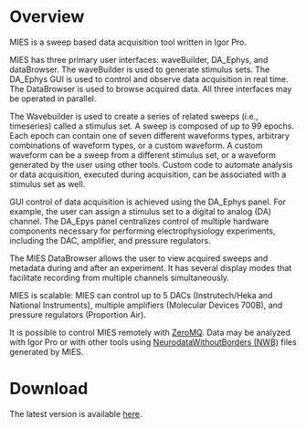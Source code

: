 # Overview

MIES is a sweep based data acquisition tool written in Igor Pro.

MIES has three primary user interfaces: waveBuilder, DA_Ephys, and
dataBrowser. The waveBuilder is used to generate stimulus sets. The DA_Ephys
GUI is used to control and observe data acquisition in real time.  The
DataBrowser is used to browse acquired data. All three interfaces may be operated in parallel.

The Wavebuilder is used to create a series of related sweeps (i.e., timeseries) called a stimulus
set. A sweep is composed of up to 99 epochs. Each epoch can contain one of
seven different waveforms types, arbitrary combinations of waveform types, or a
custom waveform. A custom waveform can be a sweep from a different stimulus
set, or a waveform generated by the user using other tools. Custom code to
automate analysis or data acquisition, executed during acquisition, can be
associated with a stimulus set as well.

GUI control of data acquisition is achieved using the DA_Ephys panel. For
example, the user can assign a stimulus set to a digital to analog (DA)
channel. The DA_Epys panel centralizes control of multiple hardware components
necessary for performing electrophysiology experiments, including the DAC,
amplifier, and pressure regulators.

The MIES DataBrowser allows the user to view acquired sweeps and metadata
during and after an experiment. It has several display modes that facilitate
recording from multiple channels simultaneously.

MIES is scalable: MIES can control up to 5 DACs (Instrutech/Heka and National
Instruments), multiple amplifiers (Molecular Devices 700B), and pressure
regulators (Proportion Air).

It is possible to control MIES remotely with [ZeroMQ](https://alleninstitute.github.io/MIES/ZeroMQ-XOP-Readme.html).
Data may be analyzed with Igor Pro or with other tools using [NeurodataWithoutBorders (NWB)](https://www.nwb.org)
files generated by MIES.

# Download
The latest version is available [here](https://github.com/AllenInstitute/MIES/releases/tag/latest).
